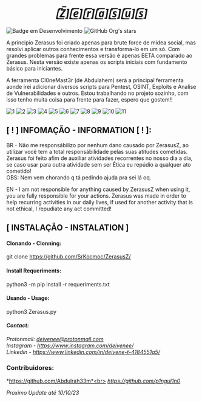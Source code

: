 *<h1 align="center">[̲̅Z̲̅][̲̅e̲̅][̲̅r̲̅][̲̅a̲̅][̲̅s̲̅][̲̅u̲̅][̲̅s̲̅]</h1>*
![Badge em Desenvolvimento](http://img.shields.io/static/v1?label=STATUS&message=EM%20DESENVOLVIMENTO&color=BLACK&style=for-the-badge)
![GitHub Org's stars](https://img.shields.io/github/stars/SrKocmoc?style=social)

A principio Zerasus foi criado apenas para brute force de mídea social, mas resolvi aplicar outros conhecimentos e transforma-lo em um só.
Com grandes problemas para frente essa versão é apenas BETA comparado ao Zerasus. Nesta versão existe apenas os scripts iniciais com fundamento básico para iniciantes.

A ferramenta Cl0neMast3r (de Abdulahem) será a principal ferramenta aonde irei adicionar diversos scripts para Pentest, OSINT, Exploits e Analise de Vulnerabilidades e outros.
Estou trabalhando no projeto sozinho, com isso tenho muita coisa para frente para fazer, espero que gostem!!


![1](https://github.com/SrKocmoc/ZerasusZ/assets/107345207/a083566b-02cc-460d-99f7-15d0099bc8ec)
![2](https://github.com/SrKocmoc/ZerasusZ/assets/107345207/cfa7f26e-3c50-4706-bb7a-7418ea40fc58)
![3](https://github.com/SrKocmoc/ZerasusZ/assets/107345207/549b5a83-47af-4dbe-ba7b-dc637b0e136d)
![4](https://github.com/SrKocmoc/ZerasusZ/assets/107345207/53dbc3db-9898-4ae7-bb3e-cdaecf10ce45)
![5](https://github.com/SrKocmoc/ZerasusZ/assets/107345207/d977aec6-ff0f-4e9e-867e-ee43eafcf419)
![6](https://github.com/SrKocmoc/ZerasusZ/assets/107345207/6fa9f701-0f86-444c-8162-4618ea9cf538)
![7](https://github.com/SrKocmoc/ZerasusZ/assets/107345207/1c4589d8-cb4d-42cf-b21f-a2a276c59a87)
![8](https://github.com/SrKocmoc/ZerasusZ/assets/107345207/3969af7d-5e44-45d8-b6e5-0de38fbb6ba9)
![9](https://github.com/SrKocmoc/ZerasusZ/assets/107345207/39cd0a16-127c-4e51-b936-c8f1c809708d)
![10](https://github.com/SrKocmoc/ZerasusZ/assets/107345207/e054cd07-e654-4ecf-a095-651e4ef43814)
![11](https://github.com/SrKocmoc/ZerasusZ/assets/107345207/9de2a744-80e8-4830-9773-f127582e7033)

## [ ! ] INFOMAÇÃO - INFORMATION [ ! ]:
BR - 
Não me responsábilizo por nenhum dano causado por ZerasusZ, ao utilizar você tem a total responsábilidade pelas suas atitudes cometidas. Zerasus foi feito afim de auxiliar atividades recorrentes no nosso dia a dia, se caso usar para outra atividade sem ser Ética eu repúdio a qualquer ato cometido!<br>
OBS: Nem vem chorando q tá pedindo ajuda pra sei lá oq.

EN - I am not responsible for anything caused by ZerasusZ when using it, you are fully responsible for your actions. Zerasus was made in order to help
recurring activities in our daily lives, if used for another activity that is not ethical, I repudiate any act committed!

## [ INSTALAÇÃO - INSTALATION ]
#### Clonando - Clonning:
git clone https://github.com/SrKocmoc/ZerasusZ/

#### Install Requeriments:
python3 -m pip install -r requeriments.txt

#### Usando - Usage:
python3 Zerasus.py


#### *Contact:*
*Protonmail: deivenee@protonmail.com*
*<br>Instagram - https://www.instagram.com/deivenee/* 
*<br>Linkedin - https://www.linkedin.com/in/deivene-t-4184551a5/*



### Contribuidores:
*https://github.com/Abdulrah33m*<br>
*https://github.com/p1ngul1n0*

*Proximo Update até 10/10/23*



<!--                          A FAZER                        -->

<!-- ### Próximos Updates - Next Updates:
BOF - Em breve adicionarei ao BoF novas instruções e também excecução do próprio BOF sem precisar que você crie um payload etc..💀💀
<br>Port_Scanning - Funcionará similar com Nmap, mas com algumas coisas a mais :3 😳
<br>Proxis -      Receberá um adicional para VPN ✈👻
<br>Arpi -        Vai receber uma nova cara com novas tarefas 🤧
<br>Brute_user_smtp - Receberá uma nova funcionalidade com aprimoramentos no seu codígo 🫠
<br>Filefind [ NEW ] -    Buscador de Arquivos 😎🔥
<br>Brute_Linkedin [ NEW ]- Adicionarei um novo brute force agora voltado para o Linkedin 🤖
<br>Brute_Twt [ NEW ] - Outro Brute force também voltado para mídea social 🤖
<br>Zerasus_Killer [ NEW ] - Uma surpresa para quem deseja aprender coisas novas...  🎃☠️👽
<br>Zerasus [ NEW ] - Nova face para Zerasus.py -->

 


